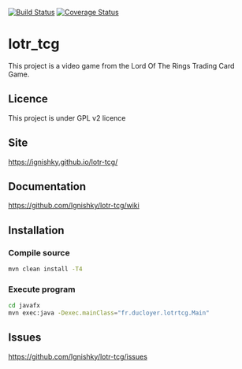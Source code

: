 [![Build Status](https://travis-ci.org/Ignishky/lotr-tcg.svg?branch=master)](https://travis-ci.org/Ignishky/lotr-tcg)
[![Coverage Status](https://coveralls.io/repos/github/Ignishky/lotr-tcg/badge.svg)](https://coveralls.io/github/Ignishky/lotr-tcg)

# lotr_tcg

This project is a video game from the Lord Of The Rings Trading Card Game.

## Licence
This project is under GPL v2 licence

## Site
https://ignishky.github.io/lotr-tcg/

## Documentation
https://github.com/Ignishky/lotr-tcg/wiki

## Installation

### Compile source
```bash
mvn clean install -T4
```

### Execute program
```bash
cd javafx
mvn exec:java -Dexec.mainClass="fr.ducloyer.lotrtcg.Main"
```

## Issues
https://github.com/Ignishky/lotr-tcg/issues